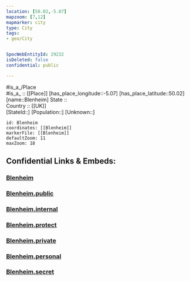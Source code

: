 ```yaml
---
location: [50.02,-5.07] 
mapzoom: [7,12] 
mapmarker: city 
type: City
tags:
- geo/City


SpocWebEntityId: 29232
isDeleted: false
confidential: public

---
```

#is_a_/Place  
#is_a_ :: [[Place]] 
[has_place_longitude::-5.07] 
[has_place_latitude::50.02] 
[name::Blenheim] 
State ::  
Country :: [[UK]]  
[StateId::] 
[Population::] 
[Unknown::] 


```leaflet
id: Blenheim
coordinates: [[Blenheim]] 
markerFile: [[Blenheim]] 
defaultZoom: 11 
maxZoom: 18
```


## Confidential Links & Embeds: 

### [Blenheim](/_Standards/Earth/Continent/Europe/Europe~North/UK/City/Blenheim.md) 

### [Blenheim.public](/_public/Earth/Continent/Europe/Europe~North/UK/City/Blenheim.public.md) 

### [Blenheim.internal](/_internal/Earth/Continent/Europe/Europe~North/UK/City/Blenheim.internal.md) 

### [Blenheim.protect](/_protect/Earth/Continent/Europe/Europe~North/UK/City/Blenheim.protect.md) 

### [Blenheim.private](/_private/Earth/Continent/Europe/Europe~North/UK/City/Blenheim.private.md) 

### [Blenheim.personal](/_personal/Earth/Continent/Europe/Europe~North/UK/City/Blenheim.personal.md) 

### [Blenheim.secret](/_secret/Earth/Continent/Europe/Europe~North/UK/City/Blenheim.secret.md)

